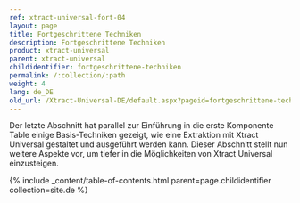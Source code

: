 ```yaml
---
ref: xtract-universal-fort-04
layout: page
title: Fortgeschrittene Techniken
description: Fortgeschrittene Techniken
product: xtract-universal
parent: xtract-universal
childidentifier: fortgeschrittene-techniken
permalink: /:collection/:path
weight: 4
lang: de_DE
old_url: /Xtract-Universal-DE/default.aspx?pageid=fortgeschrittene-techniken
---
```


Der letzte Abschnitt hat parallel zur Einführung in die erste Komponente Table einige Basis-Techniken gezeigt, wie eine Extraktion mit Xtract Universal gestaltet und ausgeführt werden kann. Dieser Abschnitt stellt nun weitere Aspekte vor, um tiefer in die Möglichkeiten von Xtract Universal einzusteigen.

{% include _content/table-of-contents.html parent=page.childidentifier collection=site.de %}